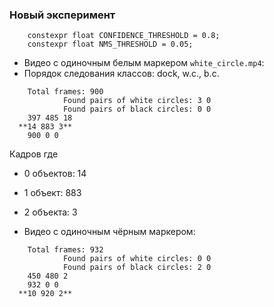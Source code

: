 ### Новый эксперимент

```
	constexpr float CONFIDENCE_THRESHOLD = 0.8;
	constexpr float NMS_THRESHOLD = 0.05;
```

- Видео с одиночным белым маркером `white_circle.mp4`:
- Порядок следования классов: dock, w.c., b.c.

```
	Total frames: 900
			Found pairs of white circles: 3 0
			Found pairs of black circles: 0 0
	397 485 18
  **14 883 3**
	900 0 0
```

Кадров где 
- 0 объектов: 14
- 1 объект: 883
- 2 объекта: 3


- Видео с одиночным чёрным маркером:

```
	Total frames: 932
			Found pairs of white circles: 0 0
			Found pairs of black circles: 2 0
	450 480 2
	932 0 0
  **10 920 2**
```


